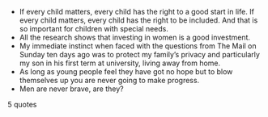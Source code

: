  - If every child matters, every child has the right to a good start in life. If every child matters, every child has the right to be included. And that is so important for children with special needs.
 - All the research shows that investing in women is a good investment.
 - My immediate instinct when faced with the questions from The Mail on Sunday ten days ago was to protect my family’s privacy and particularly my son in his first term at university, living away from home.
 - As long as young people feel they have got no hope but to blow themselves up you are never going to make progress.
 - Men are never brave, are they?

5 quotes